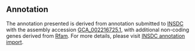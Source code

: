 

Annotation
----------

The annotation presented is derived from annotation submitted to
[INSDC](http://www.insdc.org) with the assembly accession
[GCA\_002216725.1](http://www.ebi.ac.uk/ena/data/view/GCA_002216725.1),
with additional non-coding genes derived from
[Rfam](http://rfam.xfam.org/). For more details, please visit [INSDC
annotation
import](http://ensemblgenomes.org/info/data/insdc_annotation).
